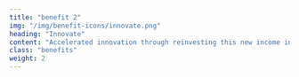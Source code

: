 ```yaml
---
title: "benefit 2"
img: "/img/benefit-icons/innovate.png"
heading: "Innovate"
content: "Accelerated innovation through reinvesting this new income into R&D."
class: "benefits"
weight: 2
---
```

